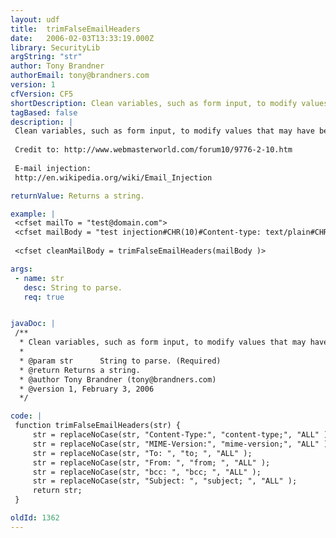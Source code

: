```yaml
---
layout: udf
title:  trimFalseEmailHeaders
date:   2006-02-03T13:33:19.000Z
library: SecurityLib
argString: "str"
author: Tony Brandner
authorEmail: tony@brandners.com
version: 1
cfVersion: CF5
shortDescription: Clean variables, such as form input, to modify values that may have been entered to perform e-mail injection.
tagBased: false
description: |
 Clean variables, such as form input, to modify values that may have been entered to perform e-mail injection. This includes 'content-type','mime-version','to','bcc' and 'subject'. It keeps the value intact, but replaces colons to avoid injection.
 
 Credit to: http://www.webmasterworld.com/forum10/9776-2-10.htm
 
 E-mail injection:
 http://en.wikipedia.org/wiki/Email_Injection

returnValue: Returns a string.

example: |
 <cfset mailTo = "test@domain.com">
 <cfset mailBody = "test injection#CHR(10)#Content-type: text/plain#CHR(10)#">
 
 <cfset cleanMailBody = trimFalseEmailHeaders(mailBody )>

args:
 - name: str
   desc: String to parse.
   req: true


javaDoc: |
 /**
  * Clean variables, such as form input, to modify values that may have been entered to perform e-mail injection.
  * 
  * @param str      String to parse. (Required)
  * @return Returns a string. 
  * @author Tony Brandner (tony@brandners.com) 
  * @version 1, February 3, 2006 
  */

code: |
 function trimFalseEmailHeaders(str) {
     str = replaceNoCase(str, "Content-Type:", "content-type;", "ALL" );
     str = replaceNoCase(str, "MIME-Version:", "mime-version;", "ALL" );
     str = replaceNoCase(str, "To: ", "to; ", "ALL" );
     str = replaceNoCase(str, "From: ", "from; ", "ALL" );
     str = replaceNoCase(str, "bcc: ", "bcc; ", "ALL" );
     str = replaceNoCase(str, "Subject: ", "subject; ", "ALL" );
     return str;
 }

oldId: 1362
---
```


